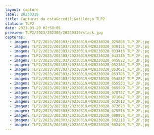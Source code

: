 ```yaml
---
layout: capture
label: 20230319
title: Capturas da esta&ccedil;&atilde;o TLP2
station: TLP2
date: 2023-03-20 02:58:05
preview: TLP2/2023/202303/20230319/stack.jpg
capturas:
  - imagem: TLP2/2023/202303/20230319/M20230320_025805_TLP_2P.jpg
  - imagem: TLP2/2023/202303/20230319/M20230320_030121_TLP_2P.jpg
  - imagem: TLP2/2023/202303/20230319/M20230320_033416_TLP_2P.jpg
  - imagem: TLP2/2023/202303/20230319/M20230320_043335_TLP_2P.jpg
  - imagem: TLP2/2023/202303/20230319/M20230320_045822_TLP_2P.jpg
  - imagem: TLP2/2023/202303/20230319/M20230320_052353_TLP_2P.jpg
  - imagem: TLP2/2023/202303/20230319/M20230320_053621_TLP_2P.jpg
  - imagem: TLP2/2023/202303/20230319/M20230320_053705_TLP_2P.jpg
  - imagem: TLP2/2023/202303/20230319/M20230320_054857_TLP_2P.jpg
  - imagem: TLP2/2023/202303/20230319/M20230320_055533_TLP_2P.jpg
  - imagem: TLP2/2023/202303/20230319/M20230320_065509_TLP_2P.jpg
  - imagem: TLP2/2023/202303/20230319/M20230320_070757_TLP_2P.jpg
  - imagem: TLP2/2023/202303/20230319/M20230320_071047_TLP_2P.jpg
  - imagem: TLP2/2023/202303/20230319/M20230320_072012_TLP_2P.jpg
  - imagem: TLP2/2023/202303/20230319/M20230320_072023_TLP_2P.jpg
  - imagem: TLP2/2023/202303/20230319/M20230320_075516_TLP_2P.jpg
  - imagem: TLP2/2023/202303/20230319/M20230320_080926_TLP_2P.jpg
  - imagem: TLP2/2023/202303/20230319/M20230320_082213_TLP_2P.jpg
  - imagem: TLP2/2023/202303/20230319/M20230320_082406_TLP_2P.jpg
---
```

